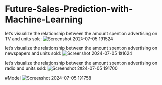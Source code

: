 # Future-Sales-Prediction-with-Machine-Learning

let’s visualize the relationship between the amount spent on advertising on TV and units sold:
![Screenshot 2024-07-05 191524](https://github.com/RahulSharma23b/Future-Sales-Prediction-with-Machine-Learning/assets/92786939/028aa0b1-7ef4-4c44-ba27-b2eab00c7504)

let’s visualize the relationship between the amount spent on advertising on newspapers and units sold:
![Screenshot 2024-07-05 191624](https://github.com/RahulSharma23b/Future-Sales-Prediction-with-Machine-Learning/assets/92786939/6cf76f52-c687-47b1-a721-63a30202751d)


let’s visualize the relationship between the amount spent on advertising on radio and units sold:
![Screenshot 2024-07-05 191700](https://github.com/RahulSharma23b/Future-Sales-Prediction-with-Machine-Learning/assets/92786939/e92dc499-bc7b-44a7-bad9-d4da2a1507df)

#Model
![Screenshot 2024-07-05 191758](https://github.com/RahulSharma23b/Future-Sales-Prediction-with-Machine-Learning/assets/92786939/70471999-af10-40ac-aeb8-63cf6810c367)



